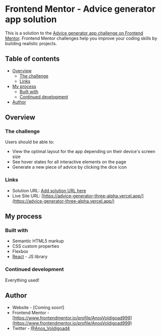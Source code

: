 # Frontend Mentor - Advice generator app solution

This is a solution to the [Advice generator app challenge on Frontend Mentor](https://www.frontendmentor.io/challenges/advice-generator-app-QdUG-13db). Frontend Mentor challenges help you improve your coding skills by building realistic projects.

## Table of contents

- [Overview](#overview)
  - [The challenge](#the-challenge)
  - [Links](#links)
- [My process](#my-process)
  - [Built with](#built-with)
  - [Continued development](#continued-development)
- [Author](#author)


## Overview

### The challenge

Users should be able to:

- View the optimal layout for the app depending on their device's screen size
- See hover states for all interactive elements on the page
- Generate a new piece of advice by clicking the dice icon


### Links

- Solution URL: [Add solution URL here](https://your-solution-url.com)
- Live Site URL: [https://advice-generator-three-alpha.vercel.app/](https://advice-generator-three-alpha.vercel.app/)

## My process

### Built with

- Semantic HTML5 markup
- CSS custom properties
- Flexbox
- [React](https://reactjs.org/) - JS library



### Continued development

Everything used!


## Author

- Website - [Coming soon!]
- Frontend Mentor - [https://www.frontendmentor.io/profile/AnosVoldigoad999](https://www.frontendmentor.io/profile/AnosVoldigoad999)
- Twitter - [@Anos_Voldigoad4](https://twitter.com/Anos_Voldigoad4)


